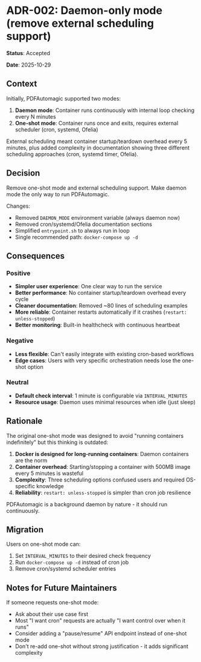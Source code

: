 # ADR-002: Daemon-only mode (remove external scheduling support)

**Status**: Accepted

**Date**: 2025-10-29

## Context

Initially, PDFAutomagic supported two modes:
1. **Daemon mode**: Container runs continuously with internal loop checking every N minutes
2. **One-shot mode**: Container runs once and exits, requires external scheduler (cron, systemd, Ofelia)

External scheduling meant container startup/teardown overhead every 5 minutes, plus added complexity in documentation showing three different scheduling approaches (cron, systemd timer, Ofelia).

## Decision

Remove one-shot mode and external scheduling support. Make daemon mode the only way to run PDFAutomagic.

Changes:
- Removed `DAEMON_MODE` environment variable (always daemon now)
- Removed cron/systemd/Ofelia documentation sections
- Simplified `entrypoint.sh` to always run in loop
- Single recommended path: `docker-compose up -d`

## Consequences

### Positive

- **Simpler user experience**: One clear way to run the service
- **Better performance**: No container startup/teardown overhead every cycle
- **Cleaner documentation**: Removed ~80 lines of scheduling examples
- **More reliable**: Container restarts automatically if it crashes (`restart: unless-stopped`)
- **Better monitoring**: Built-in healthcheck with continuous heartbeat

### Negative

- **Less flexible**: Can't easily integrate with existing cron-based workflows
- **Edge cases**: Users with very specific orchestration needs lose the one-shot option

### Neutral

- **Default check interval**: 1 minute is configurable via `INTERVAL_MINUTES`
- **Resource usage**: Daemon uses minimal resources when idle (just sleep)

## Rationale

The original one-shot mode was designed to avoid "running containers indefinitely" but this thinking is outdated:

1. **Docker is designed for long-running containers**: Daemon containers are the norm
2. **Container overhead**: Starting/stopping a container with 500MB image every 5 minutes is wasteful
3. **Complexity**: Three scheduling options confused users and required OS-specific knowledge
4. **Reliability**: `restart: unless-stopped` is simpler than cron job resilience

PDFAutomagic is a background daemon by nature - it should run continuously.

## Migration

Users on one-shot mode can:
1. Set `INTERVAL_MINUTES` to their desired check frequency
2. Run `docker-compose up -d` instead of cron job
3. Remove cron/systemd scheduler entries

## Notes for Future Maintainers

If someone requests one-shot mode:
- Ask about their use case first
- Most "I want cron" requests are actually "I want control over when it runs"
- Consider adding a "pause/resume" API endpoint instead of one-shot mode
- Don't re-add one-shot without strong justification - it adds significant complexity
